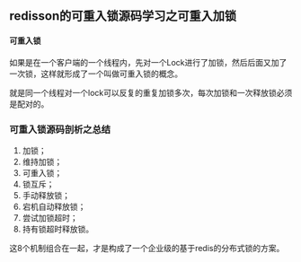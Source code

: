 ## redisson的可重入锁源码学习之可重入加锁

#### 可重入锁

如果是在一个客户端的一个线程内，先对一个Lock进行了加锁，然后后面又加了一次锁，这样就形成了一个叫做可重入锁的概念。

就是同一个线程对一个lock可以反复的重复加锁多次，每次加锁和一次释放锁必须是配对的。

### 可重入锁源码剖析之总结

1. 加锁；
2. 维持加锁；
3. 可重入锁；
4. 锁互斥；
5. 手动释放锁；
6. 宕机自动释放锁；
7. 尝试加锁超时；
8. 持有锁超时释放锁。

这8个机制组合在一起，才是构成了一个企业级的基于redis的分布式锁的方案。